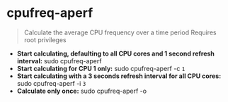 # cpufreq-aperf
> Calculate the average CPU frequency over a time period
> Requires root privileges
- **Start calculating, defaulting to all CPU cores and 1 second refresh interval:**
sudo cpufreq-aperf
- **Start calculating for CPU 1 only:**
sudo cpufreq-aperf -c `1`
- **Start calculating with a 3 seconds refresh interval for all CPU cores:**
sudo cpufreq-aperf -i `3`
- **Calculate only once:**
sudo cpufreq-aperf -o

